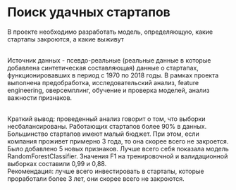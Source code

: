 # Поиск удачных стартапов
В проекте необходимо разработать модель, определяющую, какие стартапы закроются, а какие выживут

<br>Источник данных - псевдо-реальные (реальные данные в которые добавлена синтетическая составляющая) данные о стартапах, функционировавших в период с 1970 по 2018 годы. В рамках проекта выполнена предобработка, исследовательский анализ, feature engineering, оверсемплинг, обучение и проверка моделей, анализ важности признаков.

<br>Краткий вывод: проведенный анализ говорит о том, что выборки несбалансированы. Работающих стартапов более 90% в данных. Большинство стартапов имеют малый бюджет. При этом, если компания проживет примерно 3 года, то она скорее всего не закроется.
<br> Было добавлено 5 новых признаков. Лучше всего себя показала модель RandomForestClassifier. Значения F1 на тренировочной и валидационной выборках составили 0,99 и 0,88.
<br>Рекомендация: лучше всего инвестировать в стартапы, которые проработали более 3 лет, они скорее всего не закроются.
